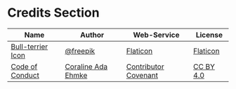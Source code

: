 # Credits Section

| Name                    | Author                   | Web-Service                | License         |
|-------------------------|--------------------------|----------------------------|-----------------|
| [Bull-terrier Icon][01] | [@freepik][02]           | [Flaticon][03]             | [Flaticon][04]  |
| [Code of Conduct][05]   | [Coraline Ada Ehmke][06] | [Contributor Covenant][07] | [CC BY 4.0][08] |

[01]: https://www.flaticon.com/free-icon/bull-terrier_3002881
[02]: https://www.flaticon.com/authors/freepik
[03]: https://www.flaticon.com
[04]: https://www.freepikcompany.com/legal

[05]: https://www.contributor-covenant.org/version/2/1/code_of_conduct
[06]: https://where.coraline.codes
[07]: https://www.contributor-covenant.org
[08]: https://github.com/EthicalSource/contributor_covenant/blob/release/LICENSE.md
